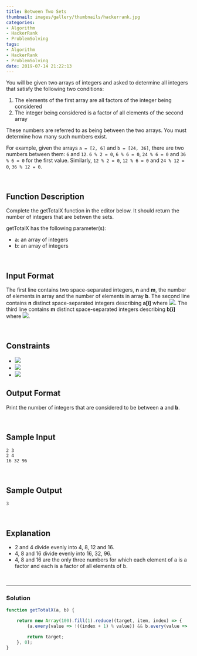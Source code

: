 ```yaml
---
title: Between Two Sets
thumbnail: images/gallery/thumbnails/hackerrank.jpg
categories:
- Algorithm
- HackerRank
- ProblemSolving
tags:
- Algorithm
- HackerRank
- ProblemSolving
date: 2019-07-14 21:22:13
---
```

  
  
You will be given two arrays of integers and asked to determine all integers that satisfy the following two conditions:

1. The elements of the first array are all factors of the integer being considered
2. The integer being considered is a factor of all elements of the second array  

These numbers are referred to as being between the two arrays. You must determine how many such numbers exist.

For example, given the arrays `a = [2, 6]` and `b = [24, 36]`, there are two numbers between them: `6` and `12`. `6 % 2 = 0`, `6 % 6 = 0`, `24 % 6 = 0` and `36 % 6 = 0` for the first value. Similarly, `12 % 2 = 0`, `12 % 6 = 0` and `24 % 12 = 0`, `36 % 12 = 0`.

<br/>
<!-- more -->

## Function Description

Complete the getTotalX function in the editor below. It should return the number of integers that are betwen the sets.

getTotalX has the following parameter(s):

- a: an array of integers
- b: an array of integers

<br/>

## Input Format

The first line contains two space-separated integers, **n** and **m**, the number of elements in array  and the number of elements in array **b**. 
The second line contains **n** distinct space-separated integers describing **a[i]** where ![](https://latex.codecogs.com/gif.latex?0\leq&space;i<&space;n). 
The third line contains **m** distinct space-separated integers describing **b[i]** where ![](https://latex.codecogs.com/gif.latex?0\leq&space;j<&space;m).

<br/>

## Constraints
- ![](https://latex.codecogs.com/gif.latex?1\leq&space;n,&space;m\leq&space;10)
- ![](https://latex.codecogs.com/gif.latex?1\leq&space;a[i]\leq&space;100)
- ![](https://latex.codecogs.com/gif.latex?1\leq&space;b[j]\leq&space;100)

## Output Format

Print the number of integers that are considered to be between **a** and **b**.

<br/>

## Sample Input
```
2 3
2 4
16 32 96
```

<br/>

## Sample Output
```
3
```

<br/>

## Explanation

- 2 and 4 divide evenly into 4, 8, 12 and 16.  
- 4, 8 and 16 divide evenly into 16, 32, 96.  
- 4, 8 and 16 are the only three numbers for which each element of a is a factor and each is a factor of all elements of b.

<br/>

---

### Solution

```javascript
function getTotalX(a, b) {

    return new Array(100).fill(1).reduce((target, item, index) => {
        (a.every(value => !((index + 1) % value)) && b.every(value => !(value % (index + 1)))) && target++;

        return target;
    }, 0);
}
```